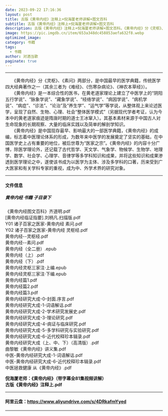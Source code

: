 ```yaml
---
date: 2023-09-22 17:16:36
layout: post
title: 古版《黄帝内经》注释上+倪海厦老师讲解+图文百科
subtitle: 古版《黄帝内经》注释上+倪海厦老师讲解+图文百科
description: 古版《黄帝内经》注释上+倪海厦老师讲解+图文百科。《黄帝内经》分《灵枢》、《素问》两部分，是中国最早的医学典籍，传统医学四大经典著作之一（其余三者为《难经》、《伤寒杂病论》、《神农本草经》）......
image: https://pic.imgdb.cn/item/653a348dc458853aefa632f8.webp
optimized_image: 
category: 书籍
tags:
  - 书籍
author: 对酒当歌
paginate: true
---
```


---

　　《黄帝内经》分《灵枢》、《素问》两部分，是中国最早的医学典籍，传统医学四大经典著作之一（其余三者为《难经》、《伤寒杂病论》、《神农本草经》）。  
　　《黄帝内经》是一本综合性的医书，在黄老道家理论上建立了中医学上的“阴阳五行学说”、“脉象学说”、“藏象学说”、“经络学说”、“病因学说”、“病机学说”、“病症”、“诊法”、“论治”及“养生学”、“运气学”等学说，从整体观上来论述医学，呈现了自然、生物、心理、社会“整体医学模式”（另据现代学者考证，认为今本中的黄老道家痕迹是隋唐时期的道士王冰窜入）。其基本素材来源于中国古人对生命现象的长期观察、大量的临床实践以及简单的解剖学知识。  
　　《黄帝内经》是中国现存最早、影响最大的一部医学典籍，《黄帝内经》的成编，标志着中医理论体系的形成，为数年来中医学的发展奠定了坚实的基础，在中国医学史上占有重要的地位，被后世尊为“医家之宗”。《黄帝内经》的内容十分广博，除医学理论外，还记载了古代哲学、天文学、气象学、物候学、生物学、地理学、数学、社会学、心理学、音律学等多学科知识和成果，并将这些知识和成果渗透到医学理论之中，遂使该书成为以医学为主体、涉及多学科的口著，历来受到广大医家和有关学科专家的重视，成为中、外学术界的研究对象。  

---

#### 文件信息

##### 黄帝内经 书籍   子目录下

《黄帝内经图文百科》齐道明.pdf  
[黄帝内经临证指要].刘柄凡.扫描版.pdf  
Y01 诸子百家之医家-黄帝内经 素问.pdf  
Y02 诸子百家之医家-黄帝内经 灵枢经.pdf  
黄帝内经--灵枢经.pdf  
黄帝内经--素问.pdf  
黄帝内经（全二册）.epub  
黄帝内经（上）.pdf  
黄帝内经（下）.pdf  
黄帝内经灵枢三家注·上编.epub  
黄帝内经灵枢三家注·下编.epub  
黄帝内经篇1.pdf  
黄帝内经篇2.pdf  
黄帝内经篇3.pdf  
黄帝内经研究大成-0-封面.序言.pdf  
黄帝内经研究大成-1-词语解诂.pdf  
黄帝内经研究大成-2-学术研究发展史.pdf  
黄帝内经研究大成-3-理论研究.pdf  
黄帝内经研究大成-4-病证与临床研究.pdf  
黄帝内经研究大成-5-多学科研究与实验研究.pdf  
黄帝内经研究大成-6-近代校释珍本辑录.pdf  
黄帝内经研究大成（上、中、下）（高清版）.pdf  
曲黎敏《黄帝内经》讲义集.pdf  
中医-黄帝内经研究大成-1-词语解诂.pdf  
中医-黄帝内经研究大成-6-近代校释珍本辑录.pdf  
中医拯救健康  从《黄帝内经》.pdf  

**倪海厦老师：《黄帝内经》（带字幕全81集视频讲解）**  
**古版《黄帝内经》注释上.pdf**  

---

#### 阿里云盘：<https://www.aliyundrive.com/s/4DRkafmYyed>

---
